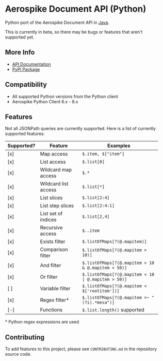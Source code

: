 # Aerospike Document API (Python)

Python port of the Aerospike Document API in [Java](https://github.com/aerospike/aerospike-document-lib).

This is currently in beta, so there may be bugs or features that aren't supported yet.

## More Info
- [API Documentation](https://document-library-python.readthedocs.io/en/latest/)
- [PyPI Package](https://pypi.org/project/document-lib-python/)

## Compatibility
- All supported Python versions from the Python client
- Aerospike Python Client 6.x - 8.x

## Features

Not all JSONPath queries are currently supported. Here is a list of currently supported features:

| Supported? | Feature              | Examples                                            |
|------------|----------------------|-----------------------------------------------------|
| [x]        | Map access           | `$.item, $["item"]`                                 |
| [x]        | List access          | `$.list[0]`                                         |
| [x]        | Wildcard map access  | `$.*`                                               |
| [x]        | Wildcard list access | `$.list[*]`                                         |
| [x]        | List slices          | `$.list[2:4]`                                       |
| [x]        | List step slices     | `$.list[2:4:1]`                                     |
| [x]        | List set of indices  | `$.list[2,4]`                                       |
| [x]        | Recursive access     | `$..item`                                           |
| [x]        | Exists filter        | `$.listOfMaps[?(@.mapitem)]`                        |
| [x]        | Comparison filter    | `$.listOfMaps[?(@.mapitem > 10)]`                   |
| [x]        | And filter           | `$.listOfMaps[?(@.mapitem > 10 & @.mapitem < 50)]`  |
| [x]        | Or filter            | `$.listOfMaps[?(@.mapitem < 10 \| @.mapitem > 50)]` |
| [ ]        | Variable filter      | `$.listOfMaps[?(@.mapitem < $['rootitem'])]`        |
| [x]        | Regex filter*        | `$.listOfMaps[?(@.mapitem =~ "(?i).*mesa")]`        |
| [-]        | Functions            | `$.list.length()` supported                         |

\* Python regex expressions are used

## Contributing

To add features to this project, please see `CONTRIBUTING.md` in the repository source code.
